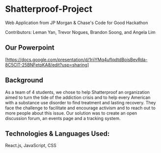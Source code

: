 # Shatterproof-Project
Web Application from JP Morgan &amp; Chase's Code for Good Hackathon

Contributors: Leman Yan, Trevor Nogues, Brandon Soong, and Angela Lim

## Our Powerpoint
[https://docs.google.com/presentation/d/1riiYMq4ufIqdtdBoisBevRda-8C5ClT-25BNFetpKA8/edit?usp=sharing]

## Background
As a team of 4 students, we chose to help Shatterproof an organization aimed to turn the tide of the addiction crisis and to help every American with a substance use disorder to find treatment and lasting recovery. They face the challenge to facilitate and encourage activism and to reach out to more people about this issue. Our solution was to create an open discussion forum, an events page and a tracking system. 

## Technologies & Languages Used:
React.js, JavaScript, CSS
